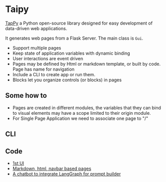 # Taipy

[TapPy](https://docs.taipy.io/) a Python open-source library designed for easy development of data-driven web applications.

It generates web pages from a Flask Server. The main class is `Gui`.

* Support multiple pages
* Keep state of application variables with dynamic binding
* User interactions are event driven
* Pages may be defined by Html or markdown template, or built by code. Page has name for navigation
* Include a CLI to create app or run them.
* Blocks let you organize controls (or blocks) in pages

## Some how to

* Pages are created in different modules, the variables that they can bind to visual elements may have a scope limited to their origin module.
* For Single Page Application we need to associate one page to "/"

## CLI

## Code 

* [1st UI](https://github.com/jbcodeforce/ML-studies/blob/master/techno/taipy/1st_ui.py)
* [Markdown, html, navbar based pages](https://github.com/jbcodeforce/ML-studies/blob/master/techno/taipy/md_ui.py)
* [A chatbot to integrate LangGraph for prompt builder](https://github.com/jbcodeforce/ML-studies/blob/master/llm-langchain/langgraph/chatbot_graph_ui.py)